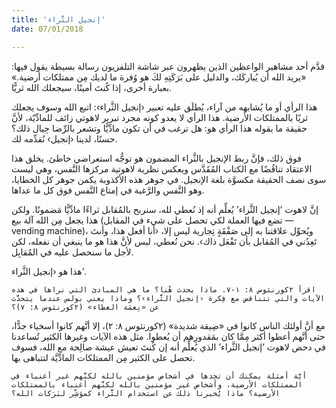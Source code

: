 ```yaml
---
title: 'إنجيل الثَّراء'
date: 07/01/2018

---
```


قدَّم أحد مشاهير الواعظين الذين يظهرون عبر شاشة التلفزيون رسالة بسيطة يقول فيها: «يريد الله أن يُباركَك، والدليل على بَرَكَتِهِ لكَ هو وُفرة ما لديك مِن ممتلكات أرضية.» بعبارة أخرى، إذا كُنتَ أمينًا، سيجعلك الله ثريًّا.

هذا الرأي أو ما يُشابهه من آراء، يُطلَق عليه تعبير ‹إنجيل الثَّراء›: اتبع الله وسوف يجعلك ثريًا بالممتلكات الأرضية. هذا الرأي لا يعدو كونه مجرد تبرير لاهوتي زائف للمادِّيّة، لأنَّ حقيقة ما يقوله هذا الرأي هو: هل ترغب في أن تكون مادِّيًّا وتشعر بالرِّضا حِيال ذلك؟ حسنًا، لدينا ‹إنجيل› نُقدِّمه لك.

فوق ذلك، فإنَّ ربط الإنجيل بالثَّراء المضمون هو توجُّه استعراضي خاطئ. يخلق هذا الاعتقاد تناقُضًا مع الكتاب المُقَدَّس ويعكس نظرية لاهوتية مركزها النَّفس، وهي ليست سوى نصف الحقيقة مكسوَّة بلغة الإنجيل. في جوهر هذه الأكذوبة يكمن جوهر كل الخطايا، وهو النَّفس والرَّغبة في إمتاع النَّفس فوق كل ما عداها.

إنَّ لاهوت ’إنجيل الثَّراء’ يُعلِّم أنه إذ نُعطي لله، سنربح بالمُقابل ثراءًا مادِّيًّا مَضمونًا. ولكن هذا يجعل مِن الله آلة بيع (تضع فيها العملة لكي تحصل على شيء في المقابل — vending machine)، ويُحوِّل علاقتنا به إلى صَفْقَةٍ تِجارية ليس إلا، ‹أنا أفعل هذا، وأنتَ تَعِدُني في المُقابل بأن تَفْعَل ذاك›. نحن نُعطي، ليس لأنَّ هذا هو ما ينبغي أن نفعله، لكن لأجل ما سنحصل عليه في المُقابِل.

هذا هو ‹إنجيل الثَّراء’.

`اقرأ ٢كورنثوس ٨: ١-٧. ماذا يحدث هُنا؟ ما هي المبادئ التي نراها في هذه الآيات والتي تتناقض مع فِكرة ‹إنجيل الثَّراء›؟ وماذا يعني بولس عندما يتحدَّث عن «نِعمَة العطاء» (٢كورنثوس ٨: ٧)؟`

مع أنَّ أولئك الناس كانوا في «ضِيقة شديدة» (٢كورنثوس ٨: ٢)، إلا أنَّهم كانوا أسخياء جدًّا، حتى أنَّهم أعطوا أكثر مِمَّا كان بمَقدورِهم أن يُعطوا. مثل هذه الآيات وغيرها الكثير تُساعدنا في دحض لاهوت ’إنجيل الثَّراء’ الذي يُعلِّم أنه إن كُنتَ تعيش عيشة صالِحة مع الله، فسوف تحصل على الكثير مِن الممتلكات المادِّيَّة لتتباهى بها.

`أيَّة أمثلة يمكنك أن تجدها في أشخاص مؤمنين بالله لكنَّهم غير أغنياء في الممتلكات الأرضية، وأشخاص غير مؤمنين بالله لكنَّهم أغنياء بالممتلكات الأرضية؟ ماذا يُخبرنا ذلك عن استخدام الثَّراء كمؤشِّر لبَرَكات الله؟`